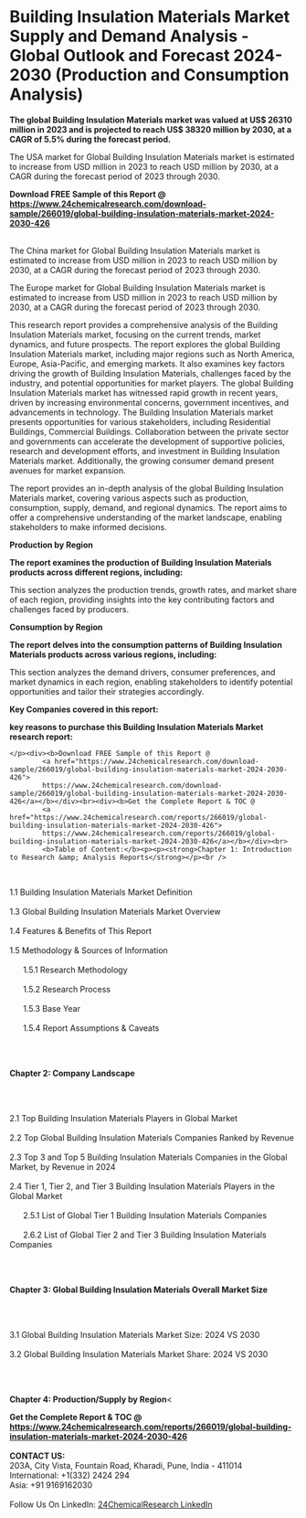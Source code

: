 <h1>Building Insulation Materials Market Supply and Demand Analysis - Global Outlook and Forecast 2024-2030 (Production and Consumption Analysis)</h1><p><strong>The global Building Insulation Materials market was valued at US$ 26310 million in 2023 and is projected to reach US$ 38320 million by 2030, at a CAGR of 5.5% during the forecast period.</strong></p><p>
</p><p>The USA market for Global Building Insulation Materials market is estimated to increase from USD million in 2023 to reach USD million by 2030, at a CAGR during the forecast period of 2023 through 2030.</p><div><b>Download FREE Sample of this Report @ 
            <a href="https://www.24chemicalresearch.com/download-sample/266019/global-building-insulation-materials-market-2024-2030-426">
            https://www.24chemicalresearch.com/download-sample/266019/global-building-insulation-materials-market-2024-2030-426</a></b></div><br><p>
</p><p>The China market for Global Building Insulation Materials market is estimated to increase from USD million in 2023 to reach USD million by 2030, at a CAGR during the forecast period of 2023 through 2030.</p><p>
</p><p>The Europe market for Global Building Insulation Materials market is estimated to increase from USD million in 2023 to reach USD million by 2030, at a CAGR during the forecast period of 2023 through 2030.</p><p>
</p><p>This research report provides a comprehensive analysis of the Building Insulation Materials market, focusing on the current trends, market dynamics, and future prospects. The report explores the global Building Insulation Materials market, including major regions such as North America, Europe, Asia-Pacific, and emerging markets. It also examines key factors driving the growth of Building Insulation Materials, challenges faced by the industry, and potential opportunities for market players. The global Building Insulation Materials market has witnessed rapid growth in recent years, driven by increasing environmental concerns, government incentives, and advancements in technology. The Building Insulation Materials market presents opportunities for various stakeholders, including Residential Buildings, Commercial Buildings. Collaboration between the private sector and governments can accelerate the development of supportive policies, research and development efforts, and investment in Building Insulation Materials market. Additionally, the growing consumer demand present avenues for market expansion. </p><p>
</p><p>The report provides an in-depth analysis of the global Building Insulation Materials market, covering various aspects such as production, consumption, supply, demand, and regional dynamics. The report aims to offer a comprehensive understanding of the market landscape, enabling stakeholders to make informed decisions.</p><p>
</p><p><strong>Production by Region</strong></p><p>
</p><p><strong>The report examines the production of Building Insulation Materials products across different regions, including:</strong></p><p>
</p><p>
</p><p>This section analyzes the production trends, growth rates, and market share of each region, providing insights into the key contributing factors and challenges faced by producers.</p><p>
</p><p><strong>Consumption by Region</strong></p><p>
</p><p><strong>The report delves into the consumption patterns of Building Insulation Materials products across various regions, including:</strong></p><p>
</p><p>
</p><p>This section analyzes the demand drivers, consumer preferences, and market dynamics in each region, enabling stakeholders to identify potential opportunities and tailor their strategies accordingly.</p><p>
<strong>Key Companies covered in this report:</strong></p><p>
</p><p>
</p><p>
</p><p><strong>key reasons to purchase this Building Insulation Materials Market research report:</strong></p><p>

	</p><div><b>Download FREE Sample of this Report @ 
            <a href="https://www.24chemicalresearch.com/download-sample/266019/global-building-insulation-materials-market-2024-2030-426">
            https://www.24chemicalresearch.com/download-sample/266019/global-building-insulation-materials-market-2024-2030-426</a></b></div><br><div><b>Get the Complete Report & TOC @ 
            <a href="https://www.24chemicalresearch.com/reports/266019/global-building-insulation-materials-market-2024-2030-426">
            https://www.24chemicalresearch.com/reports/266019/global-building-insulation-materials-market-2024-2030-426</a></b></div><br>
            <b>Table of Content:</b><p><p><strong>Chapter 1: Introduction to Research &amp; Analysis Reports</strong></p><br />
<br />
<p>1.1 Building Insulation Materials  Market Definition<br /><br />
1.3 Global Building Insulation Materials  Market Overview<br /><br />
1.4 Features &amp; Benefits of This Report<br /><br />
1.5 Methodology &amp; Sources of Information<br /><br />
&nbsp;&nbsp;&nbsp;&nbsp;&nbsp; 1.5.1 Research Methodology<br /><br />
&nbsp;&nbsp;&nbsp;&nbsp;&nbsp; 1.5.2 Research Process<br /><br />
&nbsp;&nbsp;&nbsp;&nbsp;&nbsp; 1.5.3 Base Year<br /><br />
&nbsp;&nbsp;&nbsp;&nbsp;&nbsp; 1.5.4 Report Assumptions &amp; Caveats</p><br />
<br />
<p><strong>Chapter 2: Company Landscape</strong></p><br />
<br />
<p>2.1 Top Building Insulation Materials  Players in Global Market<br /><br />
2.2 Top Global Building Insulation Materials  Companies Ranked by Revenue<br /><br />
2.3 Top 3 and Top 5 Building Insulation Materials  Companies in the Global Market, by Revenue in 2024<br /><br />
2.4 Tier 1, Tier 2, and Tier 3 Building Insulation Materials  Players in the Global Market<br /><br />
&nbsp;&nbsp;&nbsp;&nbsp;&nbsp; 2.5.1 List of Global Tier 1 Building Insulation Materials  Companies<br /><br />
&nbsp;&nbsp;&nbsp;&nbsp;&nbsp; 2.6.2 List of Global Tier 2 and Tier 3 Building Insulation Materials  Companies</p><br />
<br />
<p><strong>Chapter 3: Global Building Insulation Materials  Overall Market Size</strong></p><br />
<br />
<p>3.1 Global Building Insulation Materials  Market Size: 2024 VS 2030<br /><br />
3.2 Global Building Insulation Materials  Market Share: 2024 VS 2030</p><br />
<br />
<p><strong>Chapter 4: Production/Supply by Region</strong><</p><div><b>Get the Complete Report & TOC @ 
            <a href="https://www.24chemicalresearch.com/reports/266019/global-building-insulation-materials-market-2024-2030-426">
            https://www.24chemicalresearch.com/reports/266019/global-building-insulation-materials-market-2024-2030-426</a></b></div><br><b>CONTACT US:</b><br>
            203A, City Vista, Fountain Road, Kharadi, Pune, India - 411014<br>
            International: +1(332) 2424 294<br>
            Asia: +91 9169162030 <br><br>
            Follow Us On LinkedIn: <a href="https://www.linkedin.com/company/24chemicalresearch/">24ChemicalResearch LinkedIn</a>